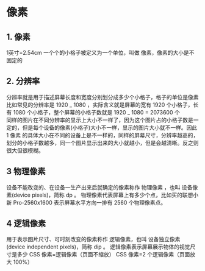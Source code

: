 # 像素

## 1. 像素

1英寸=2.54cm
一个个的小格子被定义为一个单位，叫做 像素，像素的大小是不固定的

## 2. 分辨率

分辨率就是用于描述屏幕长度和宽度分别划分成多少个小格子，格子的单位是像素  
比如常见的分辨率是 1920 _ 1080 ，实际含义就是屏幕的宽有 1920 个小格子，长有 1080 个小格子，整个屏幕的小格子数就是 1920 _ 1080 = 2073600 个  
同样的图片在不同分辨率的显示上大小不一样了，因为这个图片占的小格子数是一定的，但是每个设备的像素(小格子)大小不一样，显示的图片大小就不一样。因此 1 像素 的具体大小在不同的设备上是不一样的，同样的屏幕尺寸，分辨率越高的，划分的小格子数越多，同一个图片显示出来的大小就越小，但是会越清晰。反之则很大但很模糊。

## 3 物理像素

设备不能改变的、在设备一生产出来后就确定的像素称作 物理像素 ，也叫 设备像素(device pixels)，简称 dp 。
物理像素代表屏幕上有多少个点，比如买的联想小新 Pro-2560x1600 表示屏幕水平方向一排有 2560 个物理像素点。

## 4 逻辑像素

用于表示图片尺寸、可时刻改变的像素称作 逻辑像素，也叫 设备独立像素(device independent pixels)，简称 dip 。
逻辑像素表示屏幕展示物体的视觉尺寸是多少
CSS 像素=逻辑像素（页面不缩放）
CSS 像素=2 个逻辑像素（页面放大 100%）

